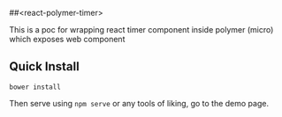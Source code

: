 
##&lt;react-polymer-timer&gt;

This is a poc for wrapping react timer component inside polymer (micro) which exposes web component

## Quick Install

```
bower install
```

Then serve using `npm serve` or any tools of liking, go to the demo page.